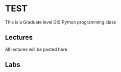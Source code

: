 # TEST

This is a Graduate level GIS Python programming class

## Lectures

All lectures will be posted here.

## Labs

